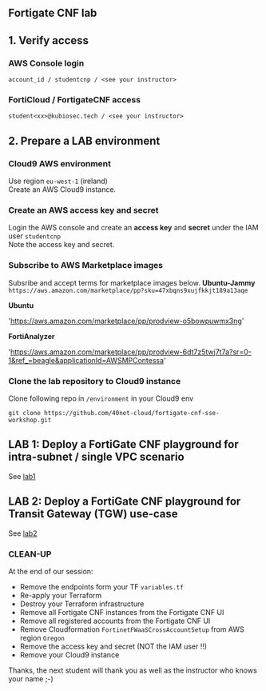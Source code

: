 ## Fortigate CNF lab

## 1. Verify access
### AWS Console login
```
account_id / studentcnp / <see your instructor>
```
### FortiCloud / FortigateCNF access
```
student<xx>@kubiosec.tech / <see your instructor>
```

## 2. Prepare a LAB environment
### Cloud9 AWS environment
Use region `eu-west-1` (ireland) <br>
Create an AWS Cloud9 instance.

### Create an AWS access key and secret
Login the AWS console and create an **access key** and **secret** under the IAM user `studentcnp`<br>
Note the access key and secret.

### Subscribe to AWS Marketplace images
Subsribe and accept terms for marketplace images below.
**Ubuntu-Jammy**
`https://aws.amazon.com/marketplace/pp?sku=47xbqns9xujfkkjt189a13aqe`

**Ubuntu**

'https://aws.amazon.com/marketplace/pp/prodview-o5bowpuwmx3ng'

**FortiAnalyzer**

'https://aws.amazon.com/marketplace/pp/prodview-6dt7z5twj7t7a?sr=0-1&ref_=beagle&applicationId=AWSMPContessa'

### Clone the lab repository to Cloud9 instance 
Clone following repo in `/environment` in your Cloud9 env
```
git clone https://github.com/40net-cloud/fortigate-cnf-sse-workshop.git
```

## LAB 1: Deploy a FortiGate CNF playground for intra-subnet / single VPC scenario
See [lab1](./lab1.md)

## LAB 2: Deploy a FortiGate CNF playground for Transit Gateway (TGW) use-case
See [lab2](./lab2.md)

### CLEAN-UP 
At the end of our session: 
- Remove the endpoints form your TF `variables.tf`
- Re-apply your Terraform
- Destroy your Terraform infrastructure
- Remove all Fortigate CNF instances from the Fortigate CNF UI
- Remove all registered accounts from the Fortigate CNF UI
- Remove Cloudformation `FortinetFWaaSCrossAccountSetup` from AWS region `Oregon`
- Remove the access key and secret (NOT the IAM user !!)
- Remove your Cloud9 instance

Thanks, the next student will thank you as well as the instructor who knows your name ;-)
